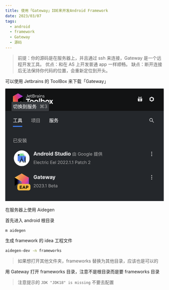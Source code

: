 ```yaml
---
title: 使用「Gateway」IDE来开发Android Framework
date: 2023/03/07
tags:
  - android
  - framework
  - Gateway
  - 源码
---
```


> 前提：你的源码是在服务器上，并且通过 ssh 来连接，Gateway 是一个远程开发工具。
> 优点：和在 AS 上开发普通 app 一样顺畅。
> 缺点：断开连接后无法保持你代码的位置，会重新定位到开头。

可以使用 Jetbrains 的 ToolBox 来下载「Gateway」

![](https://raw.githubusercontent.com/mikaelzero/ImageSource/main/uPic/WJ142e.png)

在服务器上使用 Aidegen

首先进入 android 根目录

```bash
m aidegen
```

生成 framework 的 idea 工程文件

```bash
aidegen-dev -n frameworks
```

> 如果想打开其他文件夹，frameworks 替换为其他目录，应该也是可以的

用 Gateway 打开 frameworks 目录，注意不是根目录而是要 frameworks 目录

> 注意提示的 `JDK "JDK18" is missing` 不要去配置
